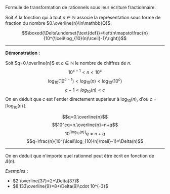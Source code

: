 $\text{Formule de transformation de rationnels sous leur écriture fractionnaire.}$

Soit $\Delta$ la fonction qui à tout $n\in\mathbb{N}$ associe la représentation sous forme de fraction du nombre $0.\overline{n}\in\mathbb{Q}$.

$$\boxed{\Delta\underset{\text{def}}=\left(n\mapsto\frac{n}{10^{\lceil\log_{10}(n)\rceil}-1}\right)}$$

---

__Démonstration :__

Soit $q=0.\overline{n}$ et $c\in\mathbb{N}$ le nombre de chiffres de $n$.
$$10^{c-1}<n<10^c$$
$$\log_{10}(10^{c-1})<log_{10}(n)<\log_{10}(10^{c})$$
$$c-1<log_{10}(n)<c$$
On en déduit que $c$ est l'entier directement supérieur à $\log_{10}(n)$, d'où $c=\lceil\log_{10}(n)\rceil$.

$$q=0.\overline{n}$$
$$10^cq=n.\overline{n}=n+q$$
$$10^{\lceil\log_{10}(n)\rceil}q=n+q$$
$$q=\frac{n}{10^{\lceil\log_{10}(n)\rceil}-1}=\Delta(n)$$

---

On en déduit que n'importe quel rationnel peut être écrit en fonction de $\Delta(n)$.

*Exemples* : 
- $2.\overline{37}=2+\Delta(37)$
- $8.133\overline{9}=8+\Delta(9)\cdot 10^{-3}$